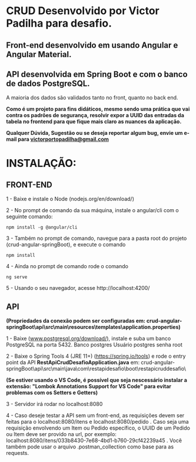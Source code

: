 # CRUD Desenvolvido por Victor Padilha para desafio.

## Front-end desenvolvido em usando Angular e Angular Material.

## API desenvolvida em Spring Boot e com o banco de dados PostgreSQL.

A maioria dos dados são validados tanto no front, quanto no back end. 

**Como é um projeto para fins didáticos, mesmo sendo uma prática que vai contra os padrões de segurança, resolvir expor a UUID das entradas da tabela no frontend para que fique mais claro as nuances da aplicação.**

**Qualquer Dúvida, Sugestão ou se deseja reportar algum bug, envie um e-mail para victorportopadilha@gmail.com**


# INSTALAÇÃO:

## FRONT-END

1 - Baixe e instale o Node (nodejs.org/en/download/)

2 - No prompt de comando da sua máquina, instale o angular/cli com o seguinte comando:

	npm install -g @angular/cli

3 - Também no prompt de comando, navegue para a pasta root do projeto (crud-angular-springBoot), e execute o comando 

	npm install

4 - Ainda no prompt de comando rode o comando

	ng serve

5 - Usando o seu navegador, acesse http://localhost:4200/

## API

**(Propriedades da conexão podem ser configuradas em: crud-angular-springBoot\api\src\main\resources\templates\application.properties)**

1 - Baixe (www.postgresql.org/download/), instale e suba um banco PostgreSQL na porta 5432. Banco postgres Usuário postgres senha root

2 - Baixe o Spring Tools 4 (JRE 11+) (https://spring.io/tools) e rode o entry point da API **RestApiCrudDesafioApplication.java** em: crud-angular-springBoot\api\src\main\java\com\restapidesafio\boot\restapicruddesafio\

**(Se estiver usando o VS Code, é possível que seja nescessário instalar a extensão: "Lombok Annotations Support for VS Code" para evitar problemas com os Setters e Getters)**

3 - Servidor irá rodar no localhost:8080

4 - Caso deseje testar a API sem um front-end, as requisições devem ser feitas para o localhost:8080/itens e localhost:8080/pedido . Caso seja uma requisição envolvendo um Item ou Pedido específico, o UUID de um Pedido ou Item deve ser provido na url, por exemplo: localhost:8080/itens/033b8430-7e68-4bd1-b760-29cf42239a45 .
Você também pode usar o arquivo .postman_collection como base para as requests. 

 





 	

